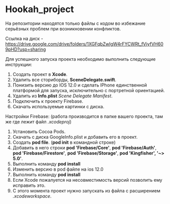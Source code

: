 # Hookah_project

На репозитории находятся только файлы с кодом во избежание серьёзных проблем при возникновении конфликтов.

Ссылка на диск - https://drive.google.com/drive/folders/1XGFqbZwIgW4rFYCWRt_fViyfVH609pHD?usp=sharing

Для успешного запуска проекта необходимо выполнить следующие инструкции:
1. Создать проект в <b>Xcode</b>.
2. Удалить все сториборды, <b>SceneDelegate.swift</b>.
3. Понизить версию до IOS 12.0 и сделать IPhone единственной платформой для запуска, исключительно с портретной ориентацией.
4. Удалить из <b>Info.plist</b> <em>Scene Delegate Manifest</em>.
5. Подключить к проекту Firebase.
6. Скачать используемые картинки с диска.

Настройки Firebase: (работа производится в папке вашего проекта, там же где лежит файл <em>.xcodeproj</em>)
1. Установить Cocoa Pods.
2. Скачать с диска GoogleInfo.plist и добавить его в проект.
3. Создать <b>pod file</b>. (<b>pod init</b> в командной строке)
4. Добавить в него строки <b>pod 'Firebase/Core'</b>, <b>pod 'Firebase/Auth'</b>, <b>pod 'Firebase/Firestore'</b>, <b>pod 'Firebase/Storage'</b>, <b>pod 'Kingfisher', '~> 5.0'</b>.
5. Выполнить команду <b>pod install</b>
6. Изменить версию в pod файле на ios 12.0
7. Выполнить команду <b>pod install</b>
8. Если Xcode пожалуется на несовместимость версий позволить ему исправить это.
9. С этого момента проект нужно запускать из файла с расширением <em>.xcodeworkspace</em>.
